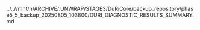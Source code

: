 ../..//mnt/h/ARCHIVE/.UNWRAP/STAGE3/DuRiCore/backup_repository/phase5_5_backup_20250805_103800/DURI_DIAGNOSTIC_RESULTS_SUMMARY.md